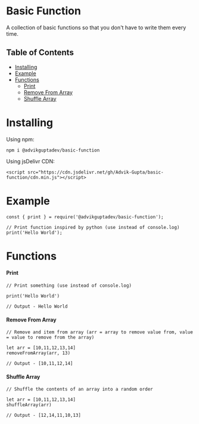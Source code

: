 # Basic Function

A collection of basic functions so that you don't have to write them every time.

## Table of Contents

  - [Installing](#installing)
  - [Example](#example)
  - [Functions](#functions)
    - [Print](#print)
    - [Remove From Array](#remove-from-array)
    - [Shuffle Array](#shuffle-array)


# Installing

Using npm:

```
npm i @advikguptadev/basic-function
```

Using jsDelivr CDN:

```
<script src="https://cdn.jsdelivr.net/gh/Advik-Gupta/basic-function/cdn.min.js"></script>
```

# Example

```
const { print } = require('@advikguptadev/basic-function');

// Print function inspired by python (use instead of console.log)
print('Hello World');
```

# Functions

#### Print

```
// Print something (use instead of console.log)

print('Hello World')

// Output - Hello World
```

#### Remove From Array

```
// Remove and item from array (arr = array to remove value from, value = value to remove from the array)

let arr = [10,11,12,13,14]
removeFromArray(arr, 13)

// Output - [10,11,12,14]
```

#### Shuffle Array

```
// Shuffle the contents of an array into a random order

let arr = [10,11,12,13,14]
shuffleArray(arr)

// Output - [12,14,11,10,13]
```
